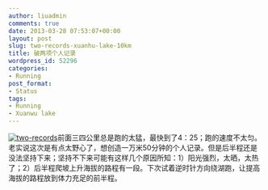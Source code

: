 ```yaml
---
author: liuadmin
comments: true
date: 2013-03-28 07:53:07+00:00
layout: post
slug: two-records-xuanhu-lake-10km
title: 破两项个人记录
wordpress_id: 52296
categories:
- Running
post_format:
- Status
tags:
- Running
- Xuanwu lake
---
```


[![two-records](http://cdn1.martinliu.cn/wp-content/uploads/2013/03/two-records.jpg)](http://cdn1.martinliu.cn/wp-content/uploads/2013/03/two-records.jpg)前面三四公里总是跑的太猛，最快到了4：25；跑的速度不太匀。老实说这次是有点太野心了，想创造一万米50分钟的个人记录。但是后半程还是没法坚持下来；坚持不下来可能有这样几个原因所知：1）阳光强烈，太晒，太热了；2）后半程爬坡上升海拔的路程有一段。下次试着逆时针方向绕湖跑，让提高海拔的路程放到体力充足的前半程。




